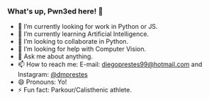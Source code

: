 ### What's up, Pwn3ed here! 👋


- 🔭 I’m currently looking for work in Python or JS.
- 🌱 I’m currently learning Artificial Intelligence.
- 👯 I’m looking to collaborate in Python.
- 🤔 I’m looking for help with Computer Vision.
- 💬 Ask me about anything.
- 📫 How to reach me: E-mail: diegoprestes99@hotmail.com and Instagram: [@dmprestes](http://instagram.com/dmprestes)
- 😄 Pronouns: Yo!
- ⚡ Fun fact: Parkour/Calisthenic athlete.
